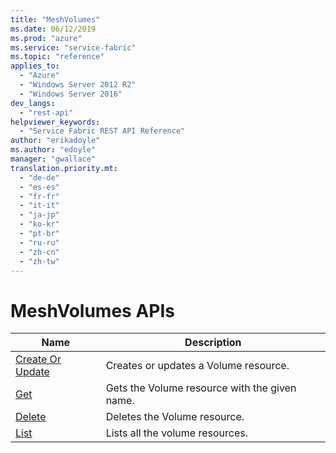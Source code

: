 ```yaml
---
title: "MeshVolumes"
ms.date: 06/12/2019
ms.prod: "azure"
ms.service: "service-fabric"
ms.topic: "reference"
applies_to: 
  - "Azure"
  - "Windows Server 2012 R2"
  - "Windows Server 2016"
dev_langs: 
  - "rest-api"
helpviewer_keywords: 
  - "Service Fabric REST API Reference"
author: "erikadoyle"
ms.author: "edoyle"
manager: "gwallace"
translation.priority.mt: 
  - "de-de"
  - "es-es"
  - "fr-fr"
  - "it-it"
  - "ja-jp"
  - "ko-kr"
  - "pt-br"
  - "ru-ru"
  - "zh-cn"
  - "zh-tw"
---
```

# MeshVolumes APIs

| Name | Description |
| --- | --- |
| [Create Or Update](sfclient-v65-api-meshvolume_createorupdate.md) | Creates or updates a Volume resource.<br/> |
| [Get](sfclient-v65-api-meshvolume_get.md) | Gets the Volume resource with the given name.<br/> |
| [Delete](sfclient-v65-api-meshvolume_delete.md) | Deletes the Volume resource.<br/> |
| [List](sfclient-v65-api-meshvolume_list.md) | Lists all the volume resources.<br/> |

